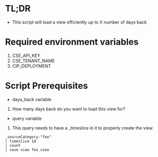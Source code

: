 # TL;DR
- This script will load a view efficiently up to X number of days back

# Required environment variables
1. CSE_API_KEY
2. CSE_TENANT_NAME
3. CIP_DEPLOYMENT

# Script Prerequisites 
* days_back variable
1. How many days back do you want to load this view for?

* query variable
1. This query needs to have a _timeslice in it to properly create the view
```
_sourceCategory-"foo"
| timeslice 1d
| count
| save view foo_view
```